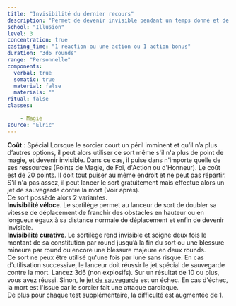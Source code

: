```yaml
---
title: "Invisibilité du dernier recours"
description: "Permet de devenir invisible pendant un temps donné et de bénéficier d'un avantage."
school: "Illusion"
level: 3
concentration: true
casting_time: "1 réaction ou une action ou 1 action bonus"
duration: "3d6 rounds"
range: "Personnelle"
components:
  verbal: true
  somatic: true
  material: false
  materials: ""
ritual: false
classes:

    - Magie
source: "Elric"
---
```

**Coût** : Spécial
Lorsque le sorcier court un péril imminent et qu’il n’a plus d’autres options, il peut alors utiliser ce sort même s'il n'a plus de point de magie, et devenir invisible. Dans ce cas, il puise dans n'importe quelle de ses ressources (Points de Magie, de Foi, d'Action ou d'Honneur). Le coût est de 20 points. Il doit tout puiser au même endroit et ne peut pas répartir. S'il n'a pas assez, il peut lancer le sort gratuitement mais effectue alors un jet de sauvegarde contre la mort (Voir après).  
Ce sort possède alors 2 variantes.  
**Invisibilité véloce**. Le sortilège permet au lanceur de sort de doubler sa vitesse de déplacement de franchir des obstacles en hauteur ou en longueur égaux à sa distance normale de déplacement et enfin de devenir invisible.   
**Invisibilité curative**. Le sortilège rend invisible et soigne deux fois le montant de sa constitution par round jusqu’à la fin du sort ou une blessure mineure par round ou encore une blessure majeure en deux rounds.  
Ce sort ne peux être utilisé qu'une fois par lune sans risque. En cas d'utilisation successive, le lanceur doit réussir le jet spécial de sauvegarde contre la mort. Lancez 3d6 (non explosifs). Sur un résultat de 10 ou plus, vous avez réussi. Sinon, le [jet de sauvegarde](/utiliser-les-caracteristiques/#jets-de-sauvegarde) est un échec. En cas d'échec, la mort est l'issue car le sorcier fait une attaque cardiaque.  
De plus pour chaque test supplémentaire, la difficulté est augmentée de 1.   
